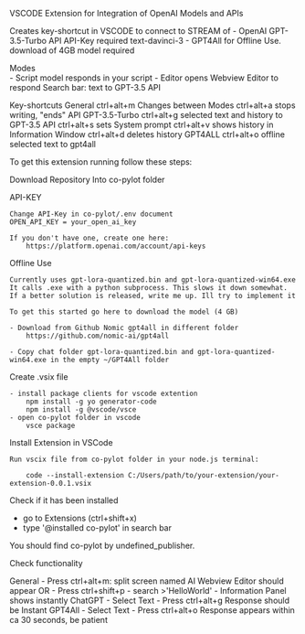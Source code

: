 
VSCODE Extension for Integration of OpenAI Models and APIs

Creates key-shortcut in VSCODE to connect to STREAM of
    - OpenAI        GPT-3.5-Turbo API       API-Key required
                    text-davinci-3
    - GPT4All       for Offline Use.        download of 4GB model required

Modes  
    - Script        model responds in your script
    - Editor        opens Webview Editor to respond
                    Search bar: text to GPT-3.5 API

Key-shortcuts
    General
        ctrl+alt+m      Changes between Modes
        ctrl+alt+a      stops writing, "ends" API
    GPT-3.5-Turbo
        ctrl+alt+g      selected text and history to GPT-3.5 API
        ctrl+alt+s      sets System prompt
        ctrl+alt+v      shows history in Information Window
        ctrl+alt+d      deletes history
    GPT4ALL
        ctrl+alt+o      offline selected text to gpt4all


To get this extension running follow these steps:

Download Repository
    Into co-pylot folder

API-KEY

    Change API-Key in co-pylot/.env document
    OPEN_API_KEY = your_open_ai_key

    If you don't have one, create one here:
        https://platform.openai.com/account/api-keys

Offline Use

    Currently uses gpt-lora-quantized.bin and gpt-lora-quantized-win64.exe
    It calls .exe with a python subprocess. This slows it down somewhat. 
    If a better solution is released, write me up. Ill try to implement it

    To get this started go here to download the model (4 GB)
    
    - Download from Github Nomic gpt4all in different folder
        https://github.com/nomic-ai/gpt4all
    
    - Copy chat folder gpt-lora-quantized.bin and gpt-lora-quantized-win64.exe in the empty ~/GPT4All folder 
 
Create .vsix file

    - install package clients for vscode extention
        npm install -g yo generator-code
        npm install -g @vscode/vsce
    - open co-pylot folder in vscode    
        vsce package


Install Extension in VSCode

    Run vscix file from co-pylot folder in your node.js terminal:

        code --install-extension C:/Users/path/to/your-extension/your-extension-0.0.1.vsix

Check if it has been installed

- go to Extensions (ctrl+shift+x)
- type '@installed co-pylot' in search bar

You should find co-pylot by undefined_publisher.

Check functionality

General
    - Press ctrl+alt+m: split screen named AI Webview Editor should appear
    OR
    - Press ctrl+shift+p
    - search >'HelloWorld'
    - Information Panel shows instantly
ChatGPT
    - Select Text
    - Press ctrl+alt+g
        Response should be Instant
GPT4All
    - Select Text
    - Press ctrl+alt+o
        Response appears within ca 30 seconds, be patient
    
